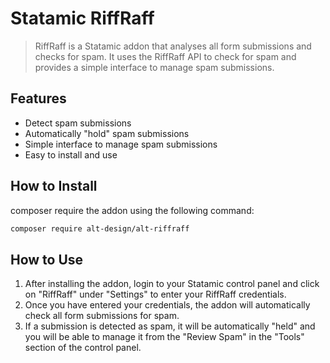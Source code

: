 # Statamic RiffRaff 

> RiffRaff is a Statamic addon that analyses all form submissions and checks for spam. It uses the RiffRaff API to check for spam and provides a simple interface to manage spam submissions.

## Features

- Detect spam submissions 
- Automatically "hold" spam submissions
- Simple interface to manage spam submissions
- Easy to install and use

## How to Install

composer require the addon using the following command:

``` bash
composer require alt-design/alt-riffraff
```

## How to Use

1. After installing the addon, login to your Statamic control panel and click on "RiffRaff" under "Settings" to enter your RiffRaff credentials.
2. Once you have entered your credentials, the addon will automatically check all form submissions for spam.
3. If a submission is detected as spam, it will be automatically "held" and you will be able to manage it from the "Review Spam" in the "Tools" section of the control panel.

